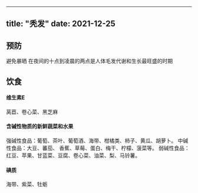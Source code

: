 
---
title: "秃发"
date: 2021-12-25
---

## 预防

避免暴晒
在夜间的十点到凌晨的两点是人体毛发代谢和生长最旺盛的时期

## 饮食

#### 维生素E
莴苣、卷心菜、黑芝麻

#### 含碱性物质的新鲜蔬菜和水果

强碱性食品：葡萄、茶叶、葡萄酒、海带、柑橘类、柿子、黄瓜、胡萝卜。 
中碱性食品：大豆、蕃茄、 香蕉、草莓、蛋白、梅干、柠檬、菠菜等。 
弱碱性食品：红豆、苹果、甘蓝菜、豆腐、卷心菜、油菜、梨、马铃薯。

#### 碘质
海带、紫菜、牡蛎